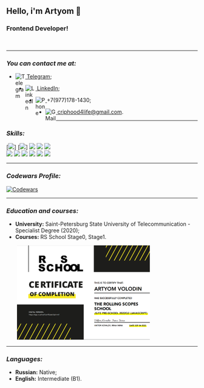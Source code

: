 ## Hello, i'm Artyom 👋

### Frontend Developer!
&emsp;
___

### ***You can contact me at:***

* [<img align="left" alt="Telegram" width="26px" src="https://cdn.icon-icons.com/icons2/2108/PNG/512/telegram_icon_130816.png"/>&nbsp;Telegram](https://t.me/criphood);
- [<img align="left" alt="LinkedIn" width="27px" src="https://cdn.icon-icons.com/icons2/99/PNG/512/linkedin_socialnetwork_17441.png"/>&nbsp;LinkedIn](https://www.linkedin.com/in/criphood2304/);
* [<img align="left" alt="Phone" width="26px" src="https://cdn.icon-icons.com/icons2/1753/PNG/512/iconfinder-social-media-applications-23whatsapp-4102606_113811.png"/>&nbsp;]()+7(977)178-1430;
- [<img align="left" alt="GMail" width="28px" src="https://cdn.icon-icons.com/icons2/1381/PNG/512/gmail_93551.png"/>&nbsp;]()criphood4life@gmail.com.


___
### ***Skills:***
[<img src="https://img.shields.io/badge/HTML5-000?style=for-the-badge&logo=html5&logoColor="/>]
[<img src="https://img.shields.io/badge/CSS3-000?style=for-the-badge&logo=css3&logoColor=1572B6"/>]
<img src="https://img.shields.io/badge/VSC-000?style=for-the-badge&logo=Visual Studio Code&logoColor=007ACC"/>
<img src="https://img.shields.io/badge/JavaScript-000?style=for-the-badge&logo=JavaScript&logoColor=F7DF1E"/>
<img src="https://img.shields.io/badge/TypeScript-000?style=for-the-badge&logo=TypeScript&logoColor=3178C6"/><br>
<img src="https://img.shields.io/badge/React-000?style=for-the-badge&logo=React&logoColor=61DAFB"/>
<img src="https://img.shields.io/badge/NodeJS-000?style=for-the-badge&logo=Node.js&logoColor=339933"/>
<img src="https://img.shields.io/badge/npm-000?style=for-the-badge&logo=npm&logoColor=CB3837"/>
<img src="https://img.shields.io/badge/git-000?style=for-the-badge&logo=git&logoColor=F05032"/>
<img src="https://img.shields.io/badge/Webpack-000?style=for-the-badge&logo=Webpack&logoColor=8DD6F9"/>
<img src="https://img.shields.io/badge/gulp-000?style=for-the-badge&logo=gulp&logoColor=CF4647"/>

___

### ***Codewars Profile:***
[<img alt="Codewars" src="https://www.codewars.com/users/criphood/badges/large"/>](https://www.codewars.com/users/criphood)

___
### ***Education and courses:***
* **University:** Saint-Petersburg State University of Telecommunication - Specialist Degree (2020);
* **Courses:** RS School Stage0, Stage1.

&emsp;&emsp;<img alt="certificate" width="350px" src="./certificate.jpg">

___
### ***Languages:***
* **Russian:** Native;
* **English:** Intermediate (B1).





